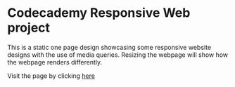 # Codecademy Responsive Web project

This is a static one page design showcasing some responsive website designs with the use of media queries. Resizing the webpage will show how the webpage renders differently.  

Visit the page by clicking [here](#andrewpham.ca/tsunamicoffe)